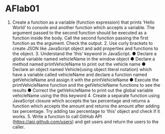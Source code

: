 # AFlab01
1. Create a function as a variable (function expression) that prints ‘Hello World’ to console  and another function which accepts a variable. The argument passed to the second  function should be executed as a function inside the body. Call the second function  passing the first function as the argument. Check the output.      2. Use curly brackets to create JSON like JavaScript object and add properties and functions  to the object.    3. Understand the ‘this’ keyword in JavaScript.    ● Declare a global variable named vehicleName in the window object  ● Declare a method named printVehicleName to print out the vehicle name  ● Declare an object named Vehicle(using object literal notation) which have a  variable called vehicleName and declare a function named getVehicleName and  assign it with the printVehicleName  ● Execute the printVehicleName function and the getVehicleName functions to see  the results  ● Correct the getVehicleName to print out the global variable vehicleName using  the this keyword    4. Create a separate function using JavaScript closure which accepts the tax percentage and  returns a function which accepts the amount and returns the amount after adding tax  percentage. Try adding tax percentage to ‘this’ object and check if it works.    5. Write a function to call GitHub API (https://api.github.com/users) and get users and  return the users to the caller. 
